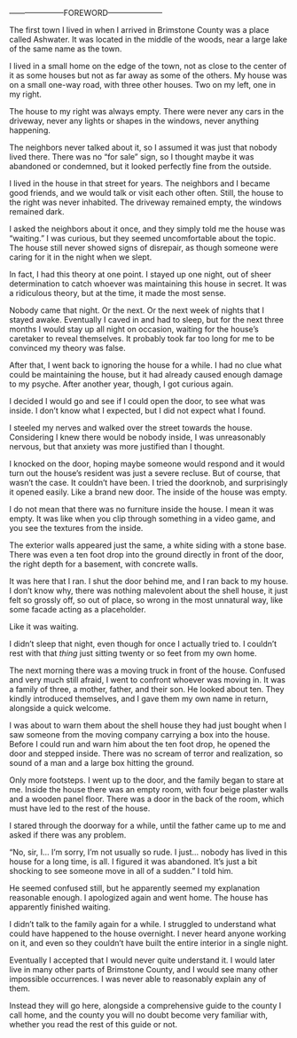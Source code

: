 ———————FOREWORD———————

The first town I lived in when I arrived in Brimstone County was a place called Ashwater. It was located in the middle of the woods, near a large lake of the same name as the town. 

I lived in a small home on the edge of the town, not as close to the center of it as some houses but not as far away as some of the others. My house was on a small one-way road, with three other houses. Two on my left, one in my right.

The house to my right was always empty. There were never any cars in the driveway, never any lights or shapes in the windows, never anything happening.

The neighbors never talked about it, so I assumed it was just that nobody lived there. There was no “for sale” sign, so I thought maybe it was abandoned or condemned, but it looked perfectly fine from the outside.

I lived in the house in that street for years. The neighbors and I became good friends, and we would talk or visit each other often. Still, the house to the right was never inhabited. The driveway remained empty, the windows remained dark. 

I asked the neighbors about it once, and they simply told me the house was “waiting.” I was curious, but they seemed uncomfortable about the topic. The house still never showed signs of disrepair, as though someone were caring for it in the night when we slept.

In fact, I had this theory at one point. I stayed up one night, out of sheer determination to catch whoever was maintaining this house in secret. It was a ridiculous theory, but at the time, it made the most sense.

Nobody came that night. Or the next. Or the next week of nights that I stayed awake. Eventually I caved in and had to sleep, but for the next three months I would stay up all night on occasion, waiting for the house’s caretaker to reveal themselves. It probably took far too long for me to be convinced my theory was false.

After that, I went back to ignoring the house for a while. I had no clue what could be maintaining the house, but it had already caused enough damage to my psyche. After another year, though, I got curious again. 

I decided I would go and see if I could open the door, to see what was inside. I don’t know what I expected, but I did not expect what I found.

I steeled my nerves and walked over the street towards the house. Considering I knew there would be nobody inside, I was unreasonably nervous, but that anxiety was more justified than I thought. 

I knocked on the door, hoping maybe someone would respond and it would turn out the house’s resident was just a severe recluse. But of course, that wasn’t the case. It couldn’t have been. I tried the doorknob, and surprisingly it opened easily. Like a brand new door. The inside of the house was empty.

I do not mean that there was no furniture inside the house. I mean it was empty. It was like when you clip through something in a video game, and you see the textures from the inside. 

The exterior walls appeared just the same, a white siding with a stone base. There was even a ten foot drop into the ground directly in front of the door, the right depth for a basement, with concrete walls.

It was here that I ran. I shut the door behind me, and I ran back to my house. I don’t know why, there was nothing malevolent about the shell house, it just felt so grossly off, so out of place, so wrong in the most unnatural way, like some facade acting as a placeholder.

Like it was waiting.

I didn’t sleep that night, even though for once I actually tried to. I couldn’t rest with that *thing* just sitting twenty or so feet from my own home.

The next morning there was a moving truck in front of the house. Confused and very much still afraid, I went to confront whoever was moving in. It was a family of three, a mother, father, and their son. He looked about ten. They kindly introduced themselves, and I gave them my own name in return, alongside a quick welcome.

I was about to warn them about the shell house they had just bought when I saw someone from the moving company carrying a box into the house. Before I could run and warn him about the ten foot drop, he opened the door and stepped inside. There was no scream of terror and realization, so sound of a man and a large box hitting the ground.

Only more footsteps. I went up to the door, and the family began to stare at me. Inside the house there was an empty room, with four beige plaster walls and a wooden panel floor. There was a door in the back of the room, which must have led to the rest of the house.

I stared through the doorway for a while, until the father came up to me and asked if there was any problem.

“No, sir, I… I’m sorry, I’m not usually so rude. I just… nobody has lived in this house for a long time, is all. I figured it was abandoned. It’s just a bit shocking to see someone move in all of a sudden.” I told him. 

He seemed confused still, but he apparently seemed my explanation reasonable enough. I apologized again and went home. The house has apparently finished waiting.

I didn’t talk to the family again for a while. I struggled to understand what could have happened to the house overnight. I never heard anyone working on it, and even so they couldn’t have built the entire interior in a single night.

Eventually I accepted that I would never quite understand it. I would later live in many other parts of Brimstone County, and I would see many other impossible occurrences. I was never able to reasonably explain any of them. 

Instead they will go here, alongside a comprehensive guide to the county I call home, and the county you will no doubt become very familiar with, whether you read the rest of this guide or not.